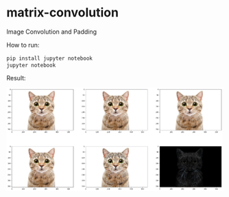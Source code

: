 # matrix-convolution
Image Convolution and Padding

How to run:

```console
pip install jupyter notebook
jupyter notebook
```

Result: 

![output](output.png)
